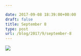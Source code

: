 ```yaml
---

date: 2017-09-08 18:39:00+00:00
draft: false
title: September 8
type: post
url: /blog/2017/9/september-8
---
```




  
   ![](/images/2017-09-08-20179september-8/IMG_2245.jpg)

  


